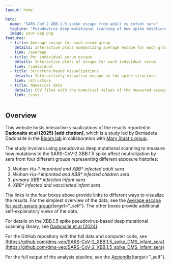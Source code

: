```yaml
---
layout: home

hero:
  name: "SARS-CoV-2 XBB.1.5 spike escape from adult vs infant sera"
  tagline: "Pseudovirus deep mutational scanning of how spike mutations affect neutralization by humans with different exposure histories"
  image: your-vep.png
features:
  - title: Average escape for each serum group
    details: Interactive plots summarizing average escape for each group
    link: /average
  - title: Per individual serum escape
    details: Interactive plots of escape for each individual serum
    link: /individual
  - title: Structure-based visualizations
    details: Interactively visualize escape on the spike structure
    link: /structure
  - title: Numerical data
    details: CSV files with the numerical values of the measured escape
    link: /csvs
---
```


## Overview
This website hosts interactive visualizations of the results reported in **Dadonaite et al (2025) [add citation]**, which is a study led by Bernadeta Dadonaite in the [Bloom lab](https://jbloomlab.org/) in collaboration with [Mary Staat's group](https://www.cincinnatichildrens.org/bio/s/mary-staat).

The study involves using pseudovirus deep mutational scanning to measure how mutations to the SARS-CoV-2 XBB.1.5 spike affect neutralization by sera from four different groups representing different exposure histories:
 1. *Wuhan-Hu-1-imprinted and XBB\* infected adult sera*
 2. *Wuhan-Hu-1 imprinted and XBB\* infected children sera*
 3. *primary XBB\* infection infant sera*
 4. *XBB\* infected and vaccinated infant sera*

The links in the four boxes above provide links to different ways to visualize the results.
For the simplest overview of the data, see the [Average escape for each serum group](average){target="_self"}.
The other boxes provide additional self-explanatory views of the data.

For details on the XBB.1.5 spike pseudovirus-based deep mutational scanning library, see [Dadonaite et al (2024)](https://www.nature.com/articles/s41586-024-07636-1).

For the GitHub repository with the full data and computer code, see [https://github.com/dms-vep/SARS-CoV-2_XBB.1.5_spike_DMS_infant_sera](https://github.com/dms-vep/SARS-CoV-2_XBB.1.5_spike_DMS_infant_sera)

For the full output of the analysis pipeline, see the [Appendix](appendix.html){target="_self"}.

